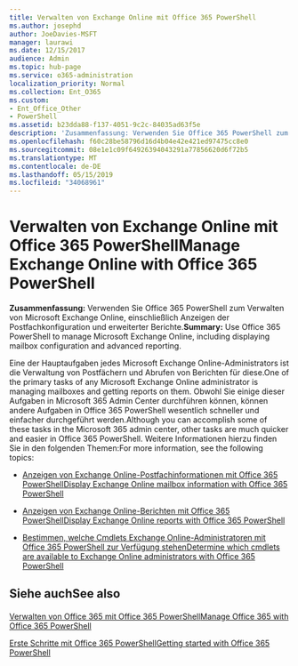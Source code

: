 ```yaml
---
title: Verwalten von Exchange Online mit Office 365 PowerShell
ms.author: josephd
author: JoeDavies-MSFT
manager: laurawi
ms.date: 12/15/2017
audience: Admin
ms.topic: hub-page
ms.service: o365-administration
localization_priority: Normal
ms.collection: Ent_O365
ms.custom:
- Ent_Office_Other
- PowerShell
ms.assetid: b23dda88-f137-4051-9c2c-84035ad63f5e
description: 'Zusammenfassung: Verwenden Sie Office 365 PowerShell zum Verwalten von Microsoft Exchange Online, einschließlich Anzeigen der Postfachkonfiguration und erweiterter Berichte.'
ms.openlocfilehash: f60c28be58796d16d4b04e42e421ed97475cc8e0
ms.sourcegitcommit: 08e1e1c09f64926394043291a77856620d6f72b5
ms.translationtype: MT
ms.contentlocale: de-DE
ms.lasthandoff: 05/15/2019
ms.locfileid: "34068961"
---
```

# <a name="manage-exchange-online-with-office-365-powershell"></a><span data-ttu-id="4e67c-103">Verwalten von Exchange Online mit Office 365 PowerShell</span><span class="sxs-lookup"><span data-stu-id="4e67c-103">Manage Exchange Online with Office 365 PowerShell</span></span>

 <span data-ttu-id="4e67c-104">**Zusammenfassung:** Verwenden Sie Office 365 PowerShell zum Verwalten von Microsoft Exchange Online, einschließlich Anzeigen der Postfachkonfiguration und erweiterter Berichte.</span><span class="sxs-lookup"><span data-stu-id="4e67c-104">**Summary:** Use Office 365 PowerShell to manage Microsoft Exchange Online, including displaying mailbox configuration and advanced reporting.</span></span>
  
<span data-ttu-id="4e67c-105">Eine der Hauptaufgaben jedes Microsoft Exchange Online-Administrators ist die Verwaltung von Postfächern und Abrufen von Berichten für diese.</span><span class="sxs-lookup"><span data-stu-id="4e67c-105">One of the primary tasks of any Microsoft Exchange Online administrator is managing mailboxes and getting reports on them.</span></span> <span data-ttu-id="4e67c-106">Obwohl Sie einige dieser Aufgaben in Microsoft 365 Admin Center durchführen können, können andere Aufgaben in Office 365 PowerShell wesentlich schneller und einfacher durchgeführt werden.</span><span class="sxs-lookup"><span data-stu-id="4e67c-106">Although you can accomplish some of these tasks in the Microsoft 365 admin center, other tasks are much quicker and easier in Office 365 PowerShell.</span></span> <span data-ttu-id="4e67c-107">Weitere Informationen hierzu finden Sie in den folgenden Themen:</span><span class="sxs-lookup"><span data-stu-id="4e67c-107">For more information, see the following topics:</span></span>
  
- [<span data-ttu-id="4e67c-108">Anzeigen von Exchange Online-Postfachinformationen mit Office 365 PowerShell</span><span class="sxs-lookup"><span data-stu-id="4e67c-108">Display Exchange Online mailbox information with Office 365 PowerShell</span></span>](https://technet.microsoft.com/en-us/library/mt771881%28v=exchg.160%29.aspx)
    
- [<span data-ttu-id="4e67c-109">Anzeigen von Exchange Online-Berichten mit Office 365 PowerShell</span><span class="sxs-lookup"><span data-stu-id="4e67c-109">Display Exchange Online reports with Office 365 PowerShell</span></span>](https://technet.microsoft.com/en-us/library/mt771882%28v=exchg.160%29.aspx)
    
- [<span data-ttu-id="4e67c-110">Bestimmen, welche Cmdlets Exchange Online-Administratoren mit Office 365 PowerShell zur Verfügung stehen</span><span class="sxs-lookup"><span data-stu-id="4e67c-110">Determine which cmdlets are available to Exchange Online administrators with Office 365 PowerShell</span></span>](https://technet.microsoft.com/en-us/library/mt771883%28v=exchg.160%29.aspx)
    
## <a name="see-also"></a><span data-ttu-id="4e67c-111">Siehe auch</span><span class="sxs-lookup"><span data-stu-id="4e67c-111">See also</span></span>

#### 

[<span data-ttu-id="4e67c-112">Verwalten von Office 365 mit Office 365 PowerShell</span><span class="sxs-lookup"><span data-stu-id="4e67c-112">Manage Office 365 with Office 365 PowerShell</span></span>](manage-office-365-with-office-365-powershell.md)
  
[<span data-ttu-id="4e67c-113">Erste Schritte mit Office 365 PowerShell</span><span class="sxs-lookup"><span data-stu-id="4e67c-113">Getting started with Office 365 PowerShell</span></span>](getting-started-with-office-365-powershell.md)

